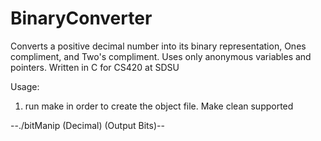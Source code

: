 # BinaryConverter
Converts a positive decimal number into its binary representation, Ones compliment, and Two's compliment. Uses only anonymous variables and pointers. Written in C for CS420 at SDSU

Usage:
1. run make in order to create the object file. Make clean supported

--./bitManip (Decimal) (Output Bits)--
